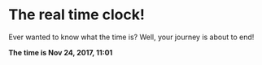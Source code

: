 # The real time clock!

Ever wanted to know what the time is? Well, your journey is about to end!

**The time is Nov 24, 2017, 11:01**